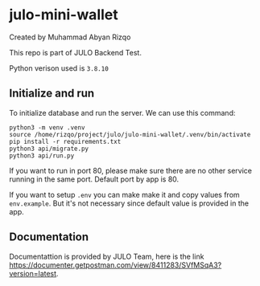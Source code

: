 # julo-mini-wallet
Created by Muhammad Abyan Rizqo

This repo is part of JULO Backend Test.

Python verison used is ```3.8.10```

## Initialize and run
To initialize database and run the server. We can use this command:

```
python3 -m venv .venv
source /home/rizqo/project/julo/julo-mini-wallet/.venv/bin/activate 
pip install -r requirements.txt 
python3 api/migrate.py
python3 api/run.py
```

If you want to run in port 80, please make sure there are no other service running in the same port. Default port by app is 80.

If you want to setup ```.env``` you can make make it and copy values from ```env.example```. But it's not necessary since default value is provided in the app.

## Documentation
Documentattion is provided by JULO Team, here is the link https://documenter.getpostman.com/view/8411283/SVfMSqA3?version=latest.

